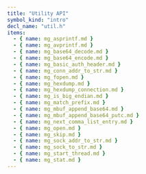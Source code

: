 ```yaml
---
title: "Utility API"
symbol_kind: "intro"
decl_name: "util.h"
items:
  - { name: mg_asprintf.md }
  - { name: mg_avprintf.md }
  - { name: mg_base64_decode.md }
  - { name: mg_base64_encode.md }
  - { name: mg_basic_auth_header.md }
  - { name: mg_conn_addr_to_str.md }
  - { name: mg_fopen.md }
  - { name: mg_hexdump.md }
  - { name: mg_hexdump_connection.md }
  - { name: mg_is_big_endian.md }
  - { name: mg_match_prefix.md }
  - { name: mg_mbuf_append_base64.md }
  - { name: mg_mbuf_append_base64_putc.md }
  - { name: mg_next_comma_list_entry.md }
  - { name: mg_open.md }
  - { name: mg_skip.md }
  - { name: mg_sock_addr_to_str.md }
  - { name: mg_sock_to_str.md }
  - { name: mg_start_thread.md }
  - { name: mg_stat.md }
---
```




